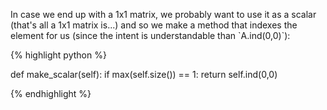 <div style="text-align: justified">
<p>In case we end up with a 1x1 matrix, we probably want to use it as a scalar
(that's all a 1x1 matrix is...) and so we make a method that indexes the
element for us (since the intent is understandable than `A.ind(0,0)`):</p>
</div>

{% highlight python %}

def make_scalar(self):
    if max(self.size()) == 1:
        return self.ind(0,0)

{% endhighlight %}
